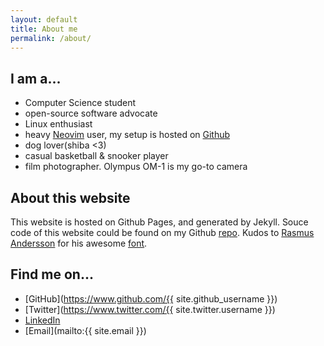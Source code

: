 ```yaml
---
layout: default
title: About me
permalink: /about/
---
```


## I am a...
* Computer Science student
* open-source software advocate
* Linux enthusiast
* heavy [Neovim](https://neovim.io/) user, my setup is hosted on [Github](https://github.com/lamcw/dotfiles/tree/master/nvim)
* dog lover(shiba <3)
* casual basketball & snooker player
* film photographer. Olympus OM-1 is my go-to camera

## About this website
This website is hosted on Github Pages, and generated by Jekyll.
Souce code of this website could be found on my Github [repo](https://github.com/lamcw/lamcw.github.io).
Kudos to [Rasmus Andersson](https://rsms.me) for his awesome [font](https://rsms.me/inter/).

## Find me on...
* [GitHub](https://www.github.com/{{ site.github_username }})
* [Twitter](https://www.twitter.com/{{ site.twitter.username }})
* [LinkedIn](https://www.linkedin.com/in/thomaslamcw/)
* [Email](mailto:{{ site.email }})
